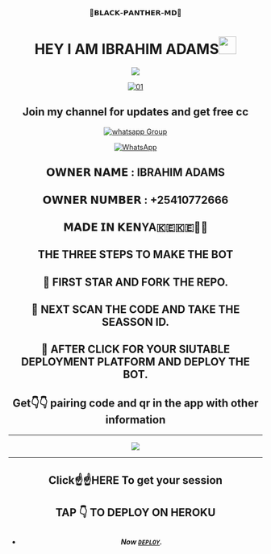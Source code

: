 <div align="center">
 🐯<b>𝗕𝗟𝗔𝗖𝗞-𝗣𝗔𝗡𝗧𝗛𝗘𝗥-𝗠𝗗</b>🐯</b>
  
  
  <div align="center">
	  
</p>
</a>
<h1 align="center"><b>HEY I AM  IBRAHIM ADAMS</b><img src="https://media.giphy.com/media/hvRJCLFzcasrR4ia7z/giphy.gif" width="35"></h1>


<p align="center">
  <a href="https://github.com/DenverCoder1/readme-typing-svg"><img src="https://readme-typing-svg.herokuapp.com?font=Time+New+Roman&color=cyan&size=25&center=true&vCenter=true&width=600&height=100&lines=Assalamu+O+Alaikum+Warahmatullah..&hearts;++;Self-taught+Back-End+Developer,;Always+creating+best+bots,;My+Hobby+Is+to+deploy+WhatsApp+bots,;Active+Hacker/Ready+to+hacker+any+thing,;Love+to+learn+new+stuffs..<3"></a>
</p>
                       
  <a href="https://ibb.co/N6NMDtn"><img src="https://telegra.ph/file/933e3af7492a3ad2746b9.jpg" alt="01" border="0" /></a>     
## Join my channel for updates and get free cc
<a href="https://whatsapp.com/channel/0029VaZuGSxEawdxZK9CzM0Y" target="_blank">
    <img alt="whatsapp Group" src="https://img.shields.io/badge/ Whatsapp Support Channel -25D366?style=for-the-badge&logo=whatsapp&logoColor=white" />
  </a>
</p>

<a href="https://whatsapp.com/channel/0029VaZuGSxEawdxZK9CzM0Y"><img alt="WhatsApp" src="https://img.shields.io/badge/-Whatsapp%20Channel-yellow?style=for-the-badge&logo=whatsapp&logoColor=black"/></a>

  ## 𝗢𝗪𝗡𝗘𝗥 𝗡𝗔𝗠𝗘 : IBRAHIM ADAMS
                       
 ## 𝗢𝗪𝗡𝗘𝗥 𝗡𝗨𝗠𝗕𝗘𝗥 : +25410772666
                       
  ## 𝗠𝗔𝗗𝗘 𝗜𝗡 𝗞𝗘𝗡YA🇰🇪🇰🇪🧐🧐
  
## THE THREE STEPS TO MAKE THE BOT
	
## 📌 FIRST STAR AND FORK THE REPO.

## 📌 NEXT SCAN THE CODE AND TAKE THE SEASSON ID.

## 📌 AFTER CLICK FOR YOUR SIUTABLE DEPLOYMENT PLATFORM AND DEPLOY THE BOT.  



## Get👇👇 pairing code and qr in the app with other information
 <hr>
   <a href="https://ibrahim-tech-code1-scanner-a3182bc283cc.herokuapp.com/">
  <img src="https://img.shields.io/badge/𝗜𝗕𝗥𝗔𝗛𝗜𝗠_𝗔𝗣𝗣-0a0a0a?style=for-the-badge&logo=𝗦𝗖𝗔𝗡 𝗔𝗣𝗣&logoColor=red">
</a>
 <hr>
 
 ## Click☝️☝️HERE To get your session
</h2>

 ## TAP 👇 TO DEPLOY ON HEROKU
## 
- ***Now [`DEPLOY`](https://dashboard.heroku.com/new?template=https://github.com/ibrahimaitech/BLACK-PANTHER-MD).***


